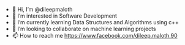 - 👋 Hi, I’m @dileepmaloth
- 👀 I’m interested in Software Development 
- 🌱 I’m currently learning Data Structures and Algorithms using c++
- 💞️ I’m looking to collaborate on machine learning projects
- 📫 How to reach me https://www.facebook.com/dileep.maloth.90

<!---
dileepmaloth/dileepmaloth is a ✨ special ✨ repository because its `README.md` (this file) appears on your GitHub profile.
You can click the Preview link to take a look at your changes.
--->
